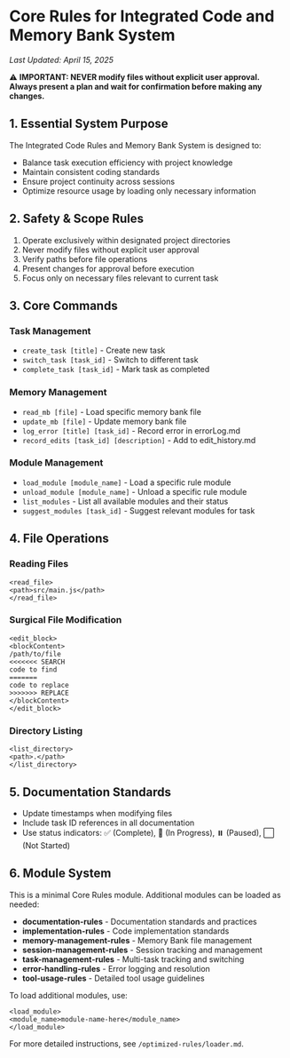 # Core Rules for Integrated Code and Memory Bank System

*Last Updated: April 15, 2025*

⚠️ **IMPORTANT: NEVER modify files without explicit user approval. Always present a plan and wait for confirmation before making any changes.**

## 1. Essential System Purpose

The Integrated Code Rules and Memory Bank System is designed to:
- Balance task execution efficiency with project knowledge
- Maintain consistent coding standards
- Ensure project continuity across sessions
- Optimize resource usage by loading only necessary information

## 2. Safety & Scope Rules

1. Operate exclusively within designated project directories
2. Never modify files without explicit user approval
3. Verify paths before file operations
4. Present changes for approval before execution
5. Focus only on necessary files relevant to current task

## 3. Core Commands

### Task Management
- `create_task [title]` - Create new task
- `switch_task [task_id]` - Switch to different task
- `complete_task [task_id]` - Mark task as completed

### Memory Management
- `read_mb [file]` - Load specific memory bank file
- `update_mb [file]` - Update memory bank file
- `log_error [title] [task_id]` - Record error in errorLog.md
- `record_edits [task_id] [description]` - Add to edit_history.md

### Module Management
- `load_module [module_name]` - Load a specific rule module
- `unload_module [module_name]` - Unload a specific rule module
- `list_modules` - List all available modules and their status
- `suggest_modules [task_id]` - Suggest relevant modules for task

## 4. File Operations

### Reading Files
```
<read_file>
<path>src/main.js</path>
</read_file>
```

### Surgical File Modification
```
<edit_block>
<blockContent>
/path/to/file
<<<<<<< SEARCH
code to find
=======
code to replace
>>>>>>> REPLACE
</blockContent>
</edit_block>
```

### Directory Listing
```
<list_directory>
<path>.</path>
</list_directory>
```

## 5. Documentation Standards

- Update timestamps when modifying files
- Include task ID references in all documentation
- Use status indicators: ✅ (Complete), 🔄 (In Progress), ⏸️ (Paused), ⬜ (Not Started)

## 6. Module System

This is a minimal Core Rules module. Additional modules can be loaded as needed:

- **documentation-rules** - Documentation standards and practices
- **implementation-rules** - Code implementation standards
- **memory-management-rules** - Memory Bank file management
- **session-management-rules** - Session tracking and management
- **task-management-rules** - Multi-task tracking and switching
- **error-handling-rules** - Error logging and resolution
- **tool-usage-rules** - Detailed tool usage guidelines

To load additional modules, use:
```
<load_module>
<module_name>module-name-here</module_name>
</load_module>
```

For more detailed instructions, see `/optimized-rules/loader.md`.
